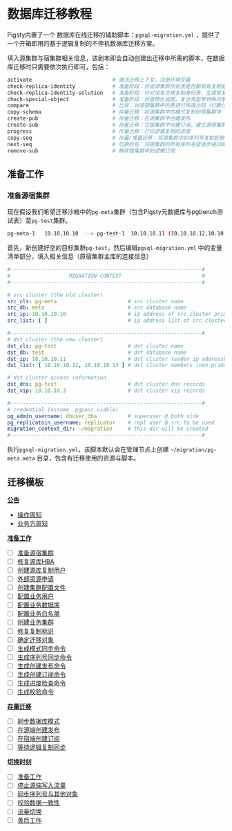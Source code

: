 # 数据库迁移教程

Pigsty内置了一个 数据库在线迁移的辅助脚本：`pgsql-migration.yml` ，提供了一个开箱即用的基于逻辑复制的不停机数据库迁移方案。

填入源集群与宿集群相关信息，该剧本即会自动创建出迁移中所需的脚本，在数据库迁移时只需要依次执行即可，包括：

```bash
activate                          # 激活迁移上下文，注册环境变量
check-replica-identity            # 准备阶段：检查源集群所有表是否都具有复制身份（主键，或非空唯一候选键）
check-replica-identity-solution   # 准备阶段：针对没有合理复制身份表，生成修复SQL语句
check-special-object              # 准备阶段：检查物化视图，复合类型等特殊对象
compare                           # 比较：对源宿集群中的表进行快速比较（行数计算）
copy-schema                       # 存量迁移：将源集群中的模式复制到宿集群中（可以幂等执行）
create-pub                        # 存量迁移：在源集群中创建发布
create-sub                        # 存量迁移：在宿集群中创建订阅，建立源宿集群之间的逻辑复制
progress                          # 存量迁移：打印逻辑复制的进度
copy-seq                          # 存量/增量迁移：将源集群中的序列号复制到宿集群中（可以幂等执行，在切换时需要再次执行）
next-seq                          # 切换时刻：将宿集群的所有序列号紧急步进1000，以避免主键冲突。
remove-sub                        # 移除宿集群中的逻辑订阅
```


## 准备工作

### 准备源宿集群

现在假设我们希望迁移沙箱中的`pg-meta`集群（包含Pigsty元数据库与pgbench测试表）至`pg-test`集群。

```bash
pg-meta-1	10.10.10.10  --> pg-test-1	10.10.10.11 (10.10.10.12,10.10.10.13)
```

首先，新创建好空的目标集群`pg-test`，然后编辑`pgsql-migration.yml` 中的变量清单部分，填入相关信息（原宿集群主库的连接信息）

```yaml
#--------------------------------------------------------------#
#                   MIGRATION CONTEXT                          #
#--------------------------------------------------------------#

# src cluster (the old cluster)
src_cls: pg-meta                       # src cluster name
src_db: meta                           # src database name
src_ip: 10.10.10.10                    # ip address of src cluster primary
src_list: [ ]                          # ip address list of src cluster members (non-primary)

#--------------------------------------------------------------#
# dst cluster (the new cluster)
dst_cls: pg-test                       # dst cluster name
dst_db: test                           # dst database name
dst_ip: 10.10.10.11                    # dst cluster leader ip addressh
dst_list: [ 10.10.10.12, 10.10.10.13 ] # dst cluster members (non-primary)

# dst cluster access information
dst_dns: pg-test                       # dst cluster dns records
dst_vip: 10.10.10.3                    # dst cluster vip records

#--------------------------------------------------------------#
# credential (assume .pgpass viable)
pg_admin_username: dbuser_dba          # superuser @ both side
pg_replicatoin_username: replicator    # repl user @ src to be used
migration_context_dir: ~/migration     # this dir will be created
#--------------------------------------------------------------#

```

执行`pgsql-migration.yml`，该脚本默认会在管理节点上创建 `~/migration/pg-meta.meta` 目录，包含有迁移使用的资源与脚本。


## 迁移模板

[**公告**](#公告)

* [操作周知](#操作周知)
* [业务方周知](#业务方周知)

[**准备工作**](#准备工作)

* [ ] [准备源宿集群](#准备源宿集群)
* [ ] [修复源库HBA](#修复源库HBA)
* [ ] [创建源库复制用户](#创建源库复制用户)
* [ ] [外部资源申请](#外部资源申请)
* [ ] [创建集群配置文件](#创建集群配置文件)
* [ ] [配置业务用户](#配置业务用户)
* [ ] [配置业务数据库](#配置业务数据库)
* [ ] [配置业务白名单](#配置业务白名单)
* [ ] [创建业务集群](#创建业务集群)
* [ ] [修复复制标识](#修复复制标识)
* [ ] [确定迁移对象](#确定迁移对象)
* [ ] [生成模式同步命令](#生成模式同步命令)
* [ ] [生成序列号同步命令](#生成序列号同步命令)
* [ ] [生成创建发布命令](#生成创建发布命令)
* [ ] [生成创建订阅命令](#生成创建订阅命令)
* [ ] [生成进度检查命令](#生成进度检查命令)
* [ ] [生成校验命令](#生成校验命令)

[**存量迁移**](#存量迁移)

- [ ] [同步数据库模式](#同步数据库模式)
- [ ] [在源端创建发布](#在源端创建发布)
- [ ] [在宿端创建订阅](#在宿端创建订阅)
- [ ] [等待逻辑复制同步](#等待逻辑复制同步)

[**切换时刻**](#切换时刻)

- [ ] [准备工作](#准备工作)
- [ ] [停止源端写入流量](#停止源端写入流量)
- [ ] [同步序列号与其他对象](#同步序列号与其他对象)
- [ ] [校验数据一致性](#同步序列号与其他对象)
- [ ] [流量切换](#流量切换)
- [ ] [善后工作](#善后工作)
